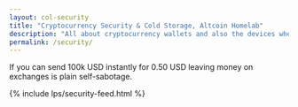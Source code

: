 ```yaml
---
layout: col-security
title: "Cryptocurrency Security & Cold Storage, Altcoin Homelab"
description: "All about cryptocurrency wallets and also the devices where you store them. Tutorials on how to homelab your safe cryptocurrency storage."
permalink: /security/
---
```


<span class="note">If you can send 100k USD instantly for 0.50 USD leaving money on exchanges is plain self-sabotage.</span>

{% include lps/security-feed.html %}
